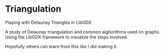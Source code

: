 # Triangulation
Playing with Delaunay Triangles in LibGDX

A study of Delaunay triangulation and common alghorithms used on graphs. Using the LibGDX framework to visualize the steps involved.

Hopefully others can learn from this like I did making it.
